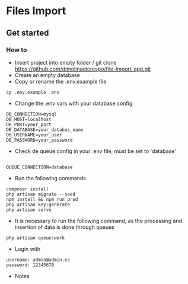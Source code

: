 # Files Import
## Get started
### How to

- Insert project into empty folder / git clone https://github.com/dimolinadicrespo/file-import-app.git
- Create an empty database
- Copy or rename the .env.example file

```
cp .env.example .env
```

- Change the .env vars with your database config

```
DB_CONNECTION=mysql
DB_HOST=localhost
DB_PORT=your_port
DB_DATABASE=your_databas_name
DB_USERNAME=your_user
DB_PASSWORD=your_password
```

- Check de queue config in your .env file, must be set to 'database'

```

QUEUE_CONNECTION=database

```


- Run the following commands

```
composer install
php artisan migrate --seed
npm install && npm run prod
php artisan key:generate
php artisan serve

```


- It is necessary to run the following command, as the processing and insertion of data is done through queues

```
php artisan queue:work

```

- Login with

```
username: admin@admin.es
password: 12345678

```

- Notes
